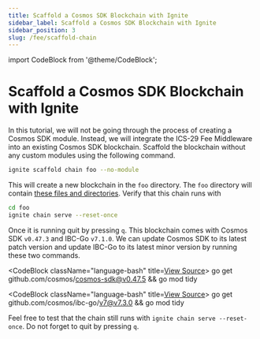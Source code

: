 ```yaml
---
title: Scaffold a Cosmos SDK Blockchain with Ignite
sidebar_label: Scaffold a Cosmos SDK Blockchain with Ignite
sidebar_position: 3
slug: /fee/scaffold-chain
---
```


import CodeBlock from '@theme/CodeBlock';

# Scaffold a Cosmos SDK Blockchain with Ignite

In this tutorial, we will not be going through the process of creating a Cosmos SDK module. Instead, we will integrate the ICS-29 Fee Middleware into an existing Cosmos SDK blockchain. Scaffold the blockchain without any custom modules using the following command.

```bash
ignite scaffold chain foo --no-module
```

This will create a new blockchain in the `foo` directory. The `foo` directory will contain [these files and directories](https://github.com/srdtrk/cosmoverse2023-ibc-fee-demo/tree/0f41b3c6b4e065aa1a860de3e3038d489c37a28a). Verify that this chain runs with

```bash
cd foo
ignite chain serve --reset-once
```

Once it is running quit by pressing `q`. This blockchain comes with Cosmos SDK `v0.47.3` and IBC-Go `v7.1.0`. We can update Cosmos SDK to its latest patch version and update IBC-Go to its latest minor version by running these two commands.

<CodeBlock className="language-bash" title=<a href="https://github.com/srdtrk/cosmoverse2023-ibc-fee-demo/tree/88e2fa73c833523cba2122d4b2a41eb8e3b8d86e">View Source</a>>
go get github.com/cosmos/cosmos-sdk@v0.47.5 && go mod tidy
</CodeBlock>

<CodeBlock className="language-bash" title=<a href="https://github.com/srdtrk/cosmoverse2023-ibc-fee-demo/tree/2e2c2a3b8e13fd5e23c3b59894438494af6fc32a">View Source</a>>
go get github.com/cosmos/ibc-go/v7@v7.3.0 && go mod tidy
</CodeBlock>

Feel free to test that the chain still runs with `ignite chain serve --reset-once`. Do not forget to quit by pressing `q`.
